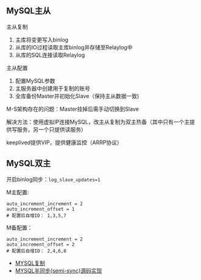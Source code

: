 ## MySQL主从

主从复制
1. 主库将变更写入binlog
1. 从库的IO过程读取主库binlog并存储至Relaylog中
1. 从库的SQL连接读取Relaylog

主从配置
1. 配置MySQL参数
1. 主服务器中创建用于复制的账号
1. 全库备份Master并初始化Slave（保持主从数据一致)

M-S架构存在的问题：Master挂掉后需手动切换到Slave

解决方法：使用虚拟IP连接MySQL，改主从复制为双主热备（其中只有一个主提供写服务，另一个只提供读服务）

keeplived提供VIP，提供健康监控（ARRP协议）

## MySQL双主

开启binlog同步：`log_slave_updates=1`

M主配置:
```
auto_increment_increment = 2
auto_increment_offset = 1
# 配置后自增ID： 1,3,5,7
```

M备配置：
```
auto_increment_increment = 2
auto_increment_offset = 2
# 配置后自增ID： 2,4,6,8
```

- [MYSQL复制](http://www.cnblogs.com/cchust/p/4424576.html)
- [MYSQL半同步(semi-sync)源码实现](https://www.cnblogs.com/clouddbdever/p/5603286.html)